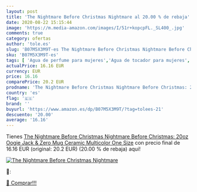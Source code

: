 ```yaml
---
layout: post
title: 'The Nightmare Before Christmas Nightmare al 20.00 % de rebaja'
date: 2020-08-22 15:15:44
image: 'https://m.media-amazon.com/images/I/51r+kopcpFL._SL400_.jpg'
comments: true
category: ofertas
author: 'tole.es'
slug: 'B07M5X3M9T-es The Nightmare Before Christmas Nightmare Before Christmas:...'
sku: 'B07M5X3M9T-es'
tags: [ 'Agua de perfume para mujeres','Agua de tocador para mujeres','Almacenaje de adornos festivos','Almacenamiento y organización','Belleza','Fragancias para mujeres','Hogar y cocina','Instrumentos de percusión para niños','Instrumentos musicales para niños','Juguetes','Juguetes electrónicos','Juguetes y juegos','Perfumes y fragancias','Productos para el cuidado de la piel','Sets y juegos para el cuidado de la piel','Videojuegos para niños','christmas', ]
actualPrice: 16.16 EUR
currency: EUR
price: 16.16
comparePrice: 20.2 EUR
prodname: 'The Nightmare Before Christmas Nightmare Before Christmas: 20oz Oogie  Jack & Zero Mug  Ceramic  Multicolor  One Size'
country: 'es'
flag: '🇪🇸'
brand: ''
buyurl: 'https://www.amazon.es/dp/B07M5X3M9T/?tag=tolees-21'
descuento: '20.00'
average: '16.16'
---
```


Tienes [The Nightmare Before Christmas Nightmare Before Christmas: 20oz Oogie  Jack & Zero Mug  Ceramic  Multicolor  One Size](https://www.amazon.es/dp/B07M5X3M9T/?tag=tolees-21) con precio final de  16.16 EUR (original: 20.2 EUR) (20.00 %  de rebaja) aqui!

[![The Nightmare Before Christmas Nightmare](https://m.media-amazon.com/images/I/51r+kopcpFL._SL400_.jpg)](https://www.amazon.es/dp/B07M5X3M9T/?tag=tolees-21)

🔎:


[🛒 Comprar!!!](https://www.amazon.es/dp/B07M5X3M9T/?tag=tolees-21)
